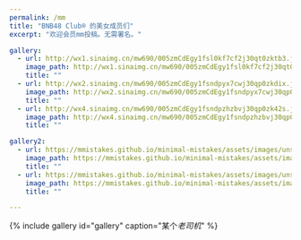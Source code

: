 ```yaml
---
permalink: /mm
title: "BNB48 Club® 的美女成员们"
excerpt: "欢迎会员mm投稿。无需署名。"

gallery:
  - url: http://wx1.sinaimg.cn/mw690/005zmCdEgy1fsl0kf7cf2j30qt0zktb3.jpg
    image_path: http://wx1.sinaimg.cn/mw690/005zmCdEgy1fsl0kf7cf2j30qt0zktb3.jpg
    title: ""
  - url: http://wx2.sinaimg.cn/mw690/005zmCdEgy1fsndpyx7cwj30qp0zkdix.jpg
    image_path: http://wx2.sinaimg.cn/mw690/005zmCdEgy1fsndpyx7cwj30qp0zkdix.jpg
    title: ""
  - url: http://wx4.sinaimg.cn/mw690/005zmCdEgy1fsndpzhzbvj30qp0zk42s.jpg
    image_path: http://wx4.sinaimg.cn/mw690/005zmCdEgy1fsndpzhzbvj30qp0zk42s.jpg
    title: ""

gallery2:
  - url: https://mmistakes.github.io/minimal-mistakes/assets/images/unsplash-gallery-image-1.jpg
    image_path: https://mmistakes.github.io/minimal-mistakes/assets/images/unsplash-gallery-image-1.jpg
    title: ""
  - url: https://mmistakes.github.io/minimal-mistakes/assets/images/unsplash-gallery-image-2.jpg
    image_path: https://mmistakes.github.io/minimal-mistakes/assets/images/unsplash-gallery-image-2.jpg
    title: ""

---
```


{% include gallery id="gallery" caption="某个*老司机*" %}
